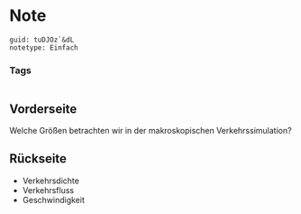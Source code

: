 # Note
```
guid: tuDJOz`&dL
notetype: Einfach
```

### Tags
```
```

## Vorderseite
Welche Größen betrachten wir in der makroskopischen Verkehrssimulation?

## Rückseite
<ul>
  <li>Verkehrsdichte
  <li>Verkehrsfluss
  <li>Geschwindigkeit
</ul>
